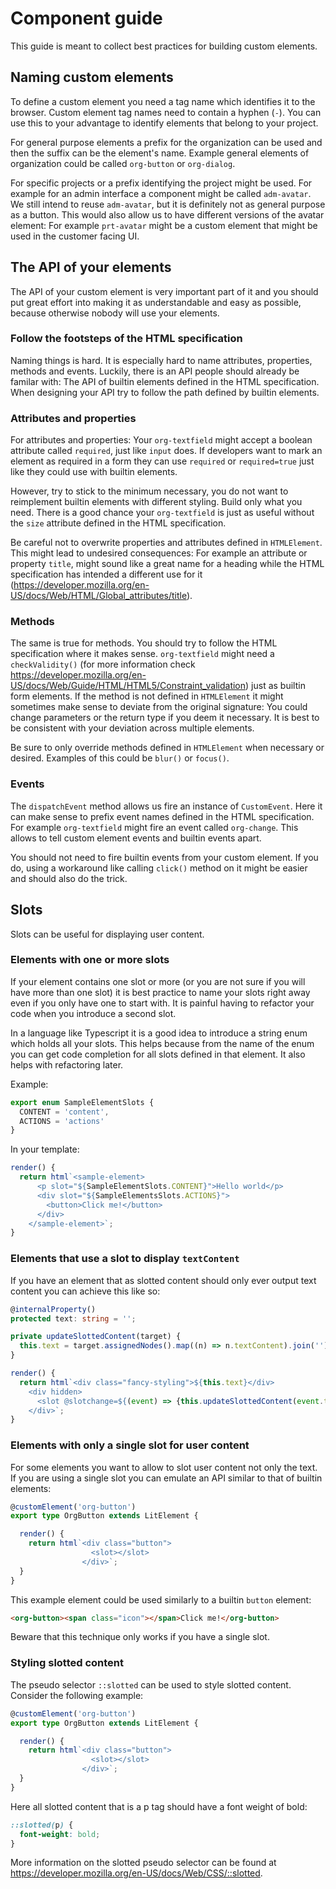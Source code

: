 # Component guide
This guide is meant to collect best practices for building custom elements. 

## Naming custom elements
To define a custom element you need a tag name which identifies it to the browser. Custom element tag names need to contain a hyphen (`-`). You can use this to your advantage to identify elements that belong to your project. 

For general purpose elements a prefix for the organization can be used and then the suffix can be the element's name. Example general elements of organization could be called `org-button` or `org-dialog`.

For specific projects or a prefix identifying the project might be used. For example for an admin interface a component might be called `adm-avatar`. We still intend to reuse `adm-avatar`, but it is definitely not as general purpose as a button. This would also allow us to have different versions of the avatar element: For example `prt-avatar` might be a custom element that might be used in the customer facing UI.

## The API of your elements
The API of your custom element is very important part of it and you should put great effort into making it as understandable and easy as possible, because otherwise nobody will use your elements.

### Follow the footsteps of the HTML specification
Naming things is hard. It is especially hard to name attributes, properties, methods and events. Luckily, there is an API people should already be familar with: The API of builtin elements defined in the HTML specification. When designing your API try to follow the path defined by builtin elements. 


### Attributes and properties
For attributes and properties: Your `org-textfield` might accept a boolean attribute called `required`, just like `input` does. If developers want to mark an element as required in a form they can use `required` or `required=true` just like they could use with builtin elements. 

However, try to stick to the minimum necessary, you do not want to reimplement builtin elements with different styling. Build only what you need. There is a good chance your `org-textfield` is just as useful without the `size` attribute defined in the HTML specification. 

Be careful not to overwrite properties and attributes defined in `HTMLElement`. This might lead to undesired consequences: For example an attribute or property `title`, might sound like a great name for a heading while the HTML specification has intended a different use for it (https://developer.mozilla.org/en-US/docs/Web/HTML/Global_attributes/title).

### Methods

The same is true for methods. You should try to follow the HTML specification where it makes sense. `org-textfield` might need a `checkValidity()` (for more information check https://developer.mozilla.org/en-US/docs/Web/Guide/HTML/HTML5/Constraint_validation) just as builtin form elements. If the method is not defined in `HTMLElement` it might sometimes make sense to deviate from the original signature: You could change parameters or the return type if you deem it necessary. It is best to be consistent with your deviation across multiple elements. 

Be sure to only override methods defined in `HTMLElement` when necessary or desired. Examples of this could be `blur()` or `focus()`.

### Events
The `dispatchEvent` method allows us fire an instance of `CustomEvent`. Here it can make sense to prefix event names defined in the HTML specification. For example `org-textfield` might fire an event called `org-change`. This allows to tell custom element events and builtin events apart. 

You should not need to fire builtin events from your custom element. If you do, using a workaround like calling `click()` method on it might be easier and should also do the trick.   

## Slots
Slots can be useful for displaying user content. 

### Elements with one or more slots
If your element contains one slot or more (or you are not sure if you will have more than one slot) it is best practice to name your slots right away even if you only have one to start with. It is painful having to refactor your code when you introduce a second slot. 

In a language like Typescript it is a good idea to introduce a string enum which holds all your slots. This helps because from the name of the enum you can get code completion for all slots defined in that element. It also helps with refactoring later.

Example:
````typescript
export enum SampleElementSlots {
  CONTENT = 'content',
  ACTIONS = 'actions'
}
````
In your template:
````typescript
render() {
  return html`<sample-element>
      <p slot="${SampleElementSlots.CONTENT}">Hello world</p>
      <div slot="${SampleElementsSlots.ACTIONS}">
        <button>Click me!</button>
      </div>
    </sample-element>`;
}
````

### Elements that use a slot to display `textContent` 
If you have an element that as slotted content should only ever output text content you can achieve this like so:

````typescript 
@internalProperty()
protected text: string = '';

private updateSlottedContent(target) {
  this.text = target.assignedNodes().map((n) => n.textContent).join('');
}

render() {
  return html`<div class="fancy-styling">${this.text}</div>
    <div hidden>
      <slot @slotchange=${(event) => {this.updateSlottedContent(event.target);}}></slot>
    </div>`;
}
````
### Elements with only a single slot for user content
For some elements you want to allow to slot user content not only the text. If you are using a single slot you can emulate an API similar to that of builtin elements: 

````typescript 
@customElement('org-button')
export type OrgButton extends LitElement {

  render() {
    return html`<div class="button">
                  <slot></slot>
                </div>`;
  }
}
````
This example element could be used similarly to a builtin `button` element:

````html
<org-button><span class="icon"></span>Click me!</org-button>
````
Beware that this technique only works if you have a single slot.

### Styling slotted content
The pseudo selector `::slotted` can be used to style slotted content. Consider the following example: 
````typescript 
@customElement('org-button')
export type OrgButton extends LitElement {

  render() {
    return html`<div class="button">
                  <slot></slot>
                </div>`;
  }
}
````
Here all slotted content that is a p tag should have a font weight of bold:

````css
::slotted(p) {
  font-weight: bold;
}
````
More information on the slotted pseudo selector can be found at https://developer.mozilla.org/en-US/docs/Web/CSS/::slotted.

